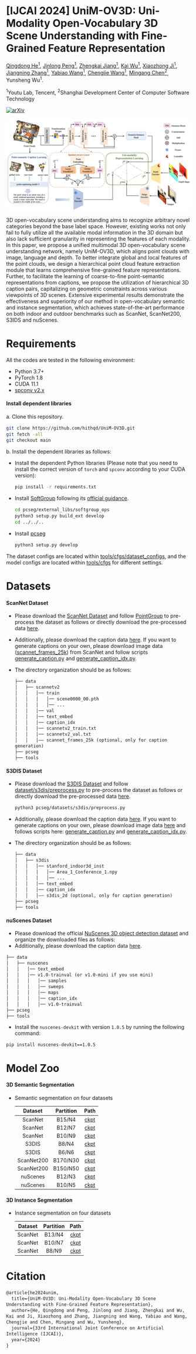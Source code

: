 # [IJCAI 2024] UniM-OV3D: Uni-Modality Open-Vocabulary 3D Scene Understanding with Fine-Grained Feature Representation

<!-- <br> -->
[Qingdong He<sup>1</sup>](https://scholar.google.com/citations?user=gUJWww0AAAAJ&hl=zh-CN), [Jinlong Peng<sup>1</sup>](https://scholar.google.com/citations?user=i5I-cIEAAAAJ&hl=zh-CN), [Zhengkai Jiang<sup>1</sup>](https://scholar.google.com/citations?user=ooBQi6EAAAAJ&hl=zh-CN), [Kai Wu<sup>1</sup>](https://scholar.google.com/citations?hl=zh-CN&user=ElfT3eoAAAAJ), [Xiaozhong Ji<sup>1</sup>](https://scholar.google.com/citations?user=iL2j_yAAAAAJ&hl=zh-CN&oi=ao), [Jiangning Zhang<sup>1</sup>](https://zhangzjn.github.io/), [Yabiao Wang<sup>1</sup>](https://scholar.google.com/citations?hl=zh-CN&user=xiK4nFUAAAAJ), [Chengjie Wang<sup>1</sup>](https://scholar.google.com/citations?hl=zh-CN&user=fqte5H4AAAAJ), [Mingang Chen<sup>2</sup>](https://scholar.google.com/citations?user=FBfC58EAAAAJ&hl=zh-CN&oi=ao), Yunsheng Wu<sup>1</sup>. 
<!-- <br> -->

<sup>1</sup>Youtu Lab, Tencent,
<sup>2</sup>Shanghai Development Center of Computer Software Technology

[![arXiv](https://img.shields.io/badge/arXiv-2312.05767-b31b1b.svg)](https://arxiv.org/abs/2401.11395)

![Image description](https://github.com/hithqd/UniM-OV3D/blob/main/docs/framework.png)

3D open-vocabulary scene understanding aims to recognize arbitrary novel categories beyond the base label space. However, existing works not only fail to fully utilize all the available modal information in the 3D domain but also lack sufficient granularity in representing the features of each modality. In this paper, we propose a unified multimodal 3D open-vocabulary scene understanding network, namely UniM-OV3D, which aligns point clouds with image, language and depth. To better integrate global and local features of the point clouds, we design a hierarchical point cloud feature extraction module that learns comprehensive fine-grained feature representations. Further, to facilitate the learning of coarse-to-fine point-semantic representations from captions, we propose the utilization of hierarchical 3D caption pairs, capitalizing on geometric constraints across various viewpoints of 3D scenes. Extensive experimental results demonstrate the effectiveness and superiority of our method in open-vocabulary semantic and instance segmentation, which achieves state-of-the-art performance on both indoor and outdoor benchmarks such as ScanNet, ScanNet200, S3IDS and nuScenes.

# Requirements
All the codes are tested in the following environment:
- Python 3.7+
- PyTorch 1.8
- CUDA 11.1
- [spconv v2.x](https://github.com/traveller59/spconv)

#### Install dependent libraries
a. Clone this repository.
```bash
git clone https://github.com/hithqd/UniM-OV3D.git
git fetch -all
git checkout main
```

b. Install the dependent libraries as follows:

* Install the dependent Python libraries (Please note that you need to install the correct version of `torch` and `spconv` according to your CUDA version): 
    ```bash
    pip install -r requirements.txt 
    ```

* Install [SoftGroup](https://github.com/thangvubk/SoftGroup) following its [official guidance](https://github.com/thangvubk/SoftGroup/blob/main/docs/installation.md).
    ```bash
    cd pcseg/external_libs/softgroup_ops
    python3 setup.py build_ext develop
    cd ../../..
    ```

* Install [pcseg](../pcseg)
    ```bash
    python3 setup.py develop
    ```
The dataset configs are located within [tools/cfgs/dataset_configs](../tools/cfgs/dataset_configs), and the model configs are located within [tools/cfgs](../tools/cfgs) for different settings.

# Datasets
#### ScanNet Dataset
- Please download the [ScanNet Dataset](http://www.scan-net.org/) and follow [PointGroup](https://github.com/dvlab-research/PointGroup/blob/master/dataset/scannetv2/prepare_data_inst.py) to pre-process the dataset as follows or directly download the pre-processed data [here](https://connecthkuhk-my.sharepoint.com/:f:/g/personal/u3007346_connect_hku_hk/EpTBva1Ev0BLu7TYz_03UUQBpLnyFlijK9z645tavor68w?e=liM2HD).
- Additionally, please download the caption data [here](https://connecthkuhk-my.sharepoint.com/:f:/g/personal/u3007346_connect_hku_hk/EpTBva1Ev0BLu7TYz_03UUQBpLnyFlijK9z645tavor68w?e=liM2HD). If you want to generate captions on your own, please download image data ([scannet_frames_25k]((http://www.scan-net.org/))) from ScanNet and follow scripts [generate_caption.py](../tools/process_tools/generate_caption.py) and [generate_caption_idx.py](../tools/process_tools/generate_caption_idx.py).

- The directory organization should be as follows:

    ```
    ├── data
    │   ├── scannetv2
    │   │   │── train
    │   │   │   │── scene0000_00.pth
    │   │   │   │── ...
    │   │   │── val
    │   │   │── text_embed
    │   │   │── caption_idx
    │   │   │── scannetv2_train.txt
    │   │   │── scannetv2_val.txt
    │   │   │—— scannet_frames_25k (optional, only for caption generation)
    ├── pcseg
    ├── tools
    ```

#### S3DIS Dataset
- Please download the [S3DIS Dataset](http://buildingparser.stanford.edu/dataset.html#Download) and follow [dataset/s3dis/preprocess.py](../dataset/s3dis/preprocess.py) to pre-process the dataset as follows or directly download the pre-processed data [here](https://connecthkuhk-my.sharepoint.com/:f:/g/personal/u3007346_connect_hku_hk/EoNAsU5f8YRGtQYV8ewhwvQB7QPbxT-uwKqTk8FPiyUTtQ?e=wq58H7).
    ```bash
    python3 pcseg/datasets/s3dis/preprocess.py 
    ```
    
- Additionally, please download the caption data [here](https://connecthkuhk-my.sharepoint.com/:f:/g/personal/u3007346_connect_hku_hk/EoNAsU5f8YRGtQYV8ewhwvQB7QPbxT-uwKqTk8FPiyUTtQ?e=wq58H7). If you want to generate captions on your own, please download image data [here](https://github.com/alexsax/2D-3D-Semantics) and follows scripts here: [generate_caption.py](../tools/process_tools/generate_caption.py) and [generate_caption_idx.py](../tools/process_tools/generate_caption_idx.py).
 
- The directory organization should be as follows:

    ```
    ├── data
    │   ├── s3dis
    │   │   │── stanford_indoor3d_inst
    │   │   │   │── Area_1_Conference_1.npy
    │   │   │   │── ...
    │   │   │── text_embed
    │   │   │── caption_idx
    │   │   │—— s3dis_2d (optional, only for caption generation)
    ├── pcseg
    ├── tools
    ```

#### nuScenes Dataset
* Please download the official [NuScenes 3D object detection dataset](https://www.nuscenes.org/download) and organize the downloaded files as follows: 
* Additionally, please download the caption data [here](https://connecthkuhk-my.sharepoint.com/:f:/g/personal/jhyang13_connect_hku_hk/Eh9qCTiV0VBEuJDLRai7_MUBGOepuHr3F9y-VVnIjhyELw?e=a4yXcB).
```
├── data
│   ├── nuscenes
│   │   │── text_embed
│   │   │── v1.0-trainval (or v1.0-mini if you use mini)
│   │   │   │── samples
│   │   │   │── sweeps
│   │   │   │── maps
│   │   │   │── caption_idx
│   │   │   │── v1.0-trainval
├── pcseg
├── tools
```

* Install the `nuscenes-devkit` with version `1.0.5` by running the following command: 
```shell script
pip install nuscenes-devkit==1.0.5
```

# Model Zoo
#### 3D Semantic Segmentation

- Semantic segmentation on four datasets

    | Dataset | Partition | Path |
    |:---:|:---:|:---:|
    | ScanNet | B15/N4 | [ckpt](https://huggingface.co/QingdongHe/UniM-OV3D/blob/main/semantic_b15n4.pth) |
    | ScanNet | B12/N7 | [ckpt](https://huggingface.co/QingdongHe/UniM-OV3D/blob/main/semantic_b12n7.pth) |
    | ScanNet | B10/N9 | [ckpt](https://huggingface.co/QingdongHe/UniM-OV3D/blob/main/semantic_b10n9.pth) |
    | S3DIS | B8/N4 | [ckpt](https://huggingface.co/QingdongHe/UniM-OV3D/blob/main/semantic_b8n4_s3dis.pth) |
    | S3DIS | B6/N6 | [ckpt](https://huggingface.co/QingdongHe/UniM-OV3D/blob/main/semantic_b6n6_s3dis.pth) |
    | ScanNet200 | B170/N30 | [ckpt](https://huggingface.co/QingdongHe/UniM-OV3D/blob/main/semantic_b170n30_ScanNet200.pth) |
    | ScanNet200 | B150/N50 | [ckpt](https://huggingface.co/QingdongHe/UniM-OV3D/blob/main/semantic_b150n50_ScanNet200.pth) |
    | nuScenes | B12/N3 |  [ckpt](https://huggingface.co/QingdongHe/UniM-OV3D/blob/main/semantic_b12n3_nuScenes.pth) |
    | nuScenes | B10/N5 |  [ckpt](https://huggingface.co/QingdongHe/UniM-OV3D/blob/main/semantic_b10n5_nuScenes.pth) |
    
#### 3D Instance Segmentation
- Instance segmentation on four datasets
  
    | Dataset | Partition | Path |
    |:---:|:---:|:---:|
    | ScanNet | B13/N4 | [ckpt](https://connecthkuhk-my.sharepoint.com/:u:/g/personal/jhyang13_connect_hku_hk/ETXofs-cwntBiitiBssSO_kBCKvmazufDxST2p9X7Mo56Q?e=zt8vSf) |
    | ScanNet | B10/N7 | [ckpt](https://connecthkuhk-my.sharepoint.com/:u:/g/personal/jhyang13_connect_hku_hk/Eak_DMQR07xCkB9g52Wqbn0B-j_VNHTQppom_r5K4CCvxQ?e=GpfG9T) |
    | ScanNet | B8/N9 | [ckpt](https://connecthkuhk-my.sharepoint.com/:u:/g/personal/jhyang13_connect_hku_hk/EaNGtC64C5RMugxp8zISDK0BTOl7f7UZIcTR_lh1bsIEAQ?e=gbfaXz) |

# Citation
```
@article{he2024unim,
  title={UniM-OV3D: Uni-Modality Open-Vocabulary 3D Scene Understanding with Fine-Grained Feature Representation},
  author={He, Qingdong and Peng, Jinlong and Jiang, Zhengkai and Wu, Kai and Ji, Xiaozhong and Zhang, Jiangning and Wang, Yabiao and Wang, Chengjie and Chen, Mingang and Wu, Yunsheng},
  journal={33rd International Joint Conference on Artificial Intelligence (IJCAI)},
  year={2024}
}
```
